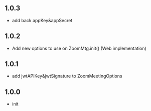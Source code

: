 ## 1.0.3
* add back appKey&appSecret

## 1.0.2
* Add new options to use on ZoomMtg.init() (Web implementation)

## 1.0.1
* add jwtAPIKey&jwtSignature to ZoomMeetingOptions

## 1.0.0

* init

